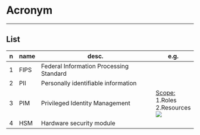 # Acronym

---

## List
|n|name|desc.|e.g.|
|-|----|-----|----|
|1|FIPS|Federal Information Processing Standard|
|2|PII|Personally identifiable information|
|3|PIM|Privileged Identity Management|<ins>Scope:</ins><br/>1.Roles<br/>2.Resources<br/><img src="https://i.imgur.com/hSw2SSu.png">|
|4|HSM|Hardware security module|
